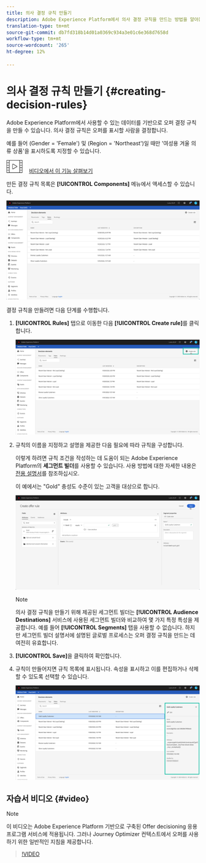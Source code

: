 ```yaml
---
title: 의사 결정 규칙 만들기
description: Adobe Experience Platform에서 의사 결정 규칙을 만드는 방법을 알아봅니다.
translation-type: tm+mt
source-git-commit: db7fd318b14d01a0369c934a3e01c6e368d7658d
workflow-type: tm+mt
source-wordcount: '265'
ht-degree: 12%

---
```


# 의사 결정 규칙 만들기 {#creating-decision-rules}

Adobe Experience Platform에서 사용할 수 있는 데이터를 기반으로 오퍼 결정 규칙을 만들 수 있습니다. 의사 결정 규칙은 오퍼를 표시할 사람을 결정합니다.

예를 들어 (Gender = &#39;Female&#39;) 및 (Region = &#39;Northeast&#39;)일 때만 &#39;여성용 겨울 의류 상품&#39;을 표시하도록 지정할 수 있습니다. 

![](../../assets/do-not-localize/how-to-video.png) [비디오에서 이 기능 살펴보기](#video)

만든 결정 규칙 목록은 **[!UICONTROL Components]** 메뉴에서 액세스할 수 있습니다.

![](../../assets/decision_rules_list.png)

결정 규칙을 만들려면 다음 단계를 수행합니다.

1. **[!UICONTROL Rules]** 탭으로 이동한 다음 **[!UICONTROL Create rule]**&#x200B;를 클릭합니다.

   ![](../../assets/offers_decision_rule_creation.png)

1. 규칙의 이름을 지정하고 설명을 제공한 다음 필요에 따라 규칙을 구성합니다.

   이렇게 하려면 규칙 조건을 작성하는 데 도움이 되는 Adobe Experience Platform의 **세그먼트 빌더**&#x200B;를 사용할 수 있습니다. 사용 방법에 대한 자세한 내용은 [전용 설명서](https://docs.adobe.com/content/help/en/experience-platform/segmentation/ui/segment-builder.html)를 참조하십시오.

   이 예에서는 &quot;Gold&quot; 충성도 수준이 있는 고객을 대상으로 합니다.

   ![](../../assets/offers_decision_rule_creation_segment.png)

   >[!NOTE]
   >
   >의사 결정 규칙을 만들기 위해 제공된 세그먼트 빌더는 **[!UICONTROL Audience Destinations]** 서비스에 사용된 세그먼트 빌더와 비교하여 몇 가지 특정 특성을 제공합니다. 예를 들어 **[!UICONTROL Segments]** 탭을 사용할 수 없습니다. 하지만 세그먼트 빌더 설명서에 설명된 글로벌 프로세스는 오퍼 결정 규칙을 만드는 데 여전히 유효합니다.

1. **[!UICONTROL Save]**&#x200B;을 클릭하여 확인합니다.

1. 규칙이 만들어지면 규칙 목록에 표시됩니다. 속성을 표시하고 이를 편집하거나 삭제할 수 있도록 선택할 수 있습니다.

   ![](../../assets/rule_created.png)

## 자습서 비디오 {#video}

>[!NOTE]
>
>이 비디오는 Adobe Experience Platform 기반으로 구축된 Offer decisioning 응용 프로그램 서비스에 적용됩니다. 그러나 Journey Optimizer 컨텍스트에서 오퍼를 사용하기 위한 일반적인 지침을 제공합니다.

>[!VIDEO](https://video.tv.adobe.com/v/329373?quality=12)
